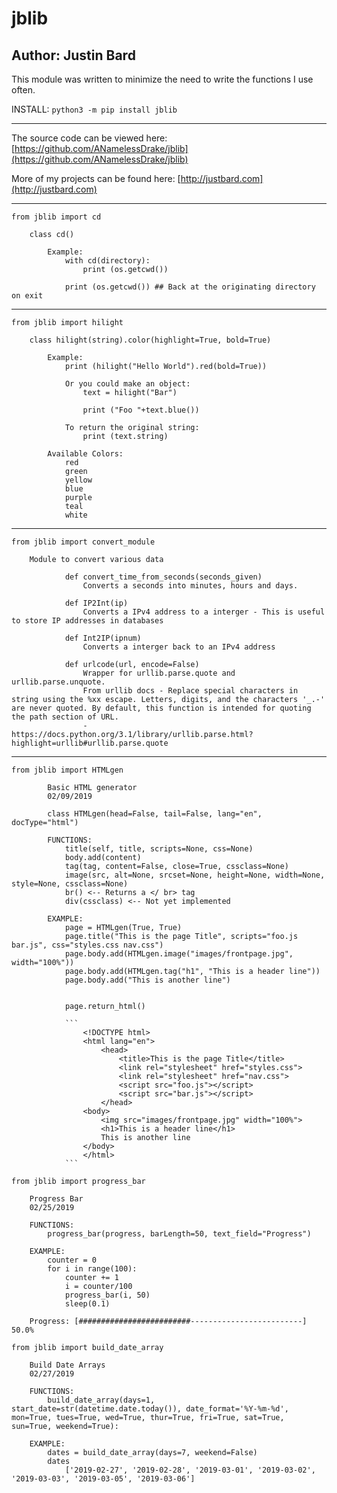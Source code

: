 # jblib
## Author: Justin Bard

This module was written to minimize the need to write the functions I use often.

INSTALL:  ` python3 -m pip install jblib `

---
The source code can be viewed here: [https://github.com/ANamelessDrake/jblib](https://github.com/ANamelessDrake/jblib)

More of my projects can be found here: [http://justbard.com](http://justbard.com)

---
` from jblib import cd `
```
    class cd()
            
        Example: 
            with cd(directory):
                print (os.getcwd()) 

            print (os.getcwd()) ## Back at the originating directory on exit
```

---
` from jblib import hilight `
```
    class hilight(string).color(highlight=True, bold=True)

        Example:
            print (hilight("Hello World").red(bold=True))

            Or you could make an object:
                text = hilight("Bar")

                print ("Foo "+text.blue())

            To return the original string:
                print (text.string)
        
        Available Colors:
            red
            green
            yellow
            blue
            purple
            teal
            white
```

---
` from jblib import convert_module `
```
    Module to convert various data
            
            def convert_time_from_seconds(seconds_given)
                Converts a seconds into minutes, hours and days. 
            
            def IP2Int(ip)
                Converts a IPv4 address to a interger - This is useful to store IP addresses in databases
            
            def Int2IP(ipnum)
                Converts a interger back to an IPv4 address

            def urlcode(url, encode=False)
                Wrapper for urllib.parse.quote and urllib.parse.unquote.
                From urllib docs - Replace special characters in string using the %xx escape. Letters, digits, and the characters '_.-' are never quoted. By default, this function is intended for quoting the path section of URL. 
                - https://docs.python.org/3.1/library/urllib.parse.html?highlight=urllib#urllib.parse.quote
```

---
` from jblib import HTMLgen `
```
        Basic HTML generator
        02/09/2019

        class HTMLgen(head=False, tail=False, lang="en", docType="html")

        FUNCTIONS:
            title(self, title, scripts=None, css=None)
            body.add(content)
            tag(tag, content=False, close=True, cssclass=None)
            image(src, alt=None, srcset=None, height=None, width=None, style=None, cssclass=None)
            br() <-- Returns a </ br> tag
            div(cssclass) <-- Not yet implemented 

        EXAMPLE:
            page = HTMLgen(True, True)
            page.title("This is the page Title", scripts="foo.js bar.js", css="styles.css nav.css")
            page.body.add(HTMLgen.image("images/frontpage.jpg", width="100%"))
            page.body.add(HTMLgen.tag("h1", "This is a header line"))
            page.body.add("This is another line")


            page.return_html()

            ```
                <!DOCTYPE html>
                <html lang="en">
                    <head>
                        <title>This is the page Title</title>
                        <link rel="stylesheet" href="styles.css">
                        <link rel="stylesheet" href="nav.css">
                        <script src="foo.js"></script>
                        <script src="bar.js"></script>
                    </head>
                <body>
                    <img src="images/frontpage.jpg" width="100%">
                    <h1>This is a header line</h1>
                    This is another line
                </body>
                </html>
            ```
```

` from jblib import progress_bar `
```
    Progress Bar
    02/25/2019
    
    FUNCTIONS:
        progress_bar(progress, barLength=50, text_field="Progress")

    EXAMPLE:
        counter = 0
        for i in range(100):
            counter += 1
            i = counter/100
            progress_bar(i, 50)
            sleep(0.1)

    Progress: [#########################-------------------------] 50.0%
```

` from jblib import build_date_array `

```
    Build Date Arrays
    02/27/2019
    
    FUNCTIONS:
        build_date_array(days=1, start_date=str(datetime.date.today()), date_format='%Y-%m-%d', mon=True, tues=True, wed=True, thur=True, fri=True, sat=True, sun=True, weekend=True):

    EXAMPLE:
        dates = build_date_array(days=7, weekend=False)
        dates
            ['2019-02-27', '2019-02-28', '2019-03-01', '2019-03-02', '2019-03-03', '2019-03-05', '2019-03-06']
```
